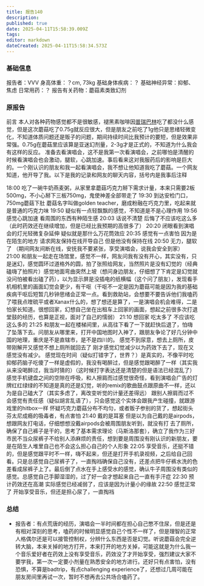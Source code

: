 ```yaml
---
title: 报告140
description: 
published: true
date: 2025-04-11T15:58:39.009Z
tags: 
editor: markdown
dateCreated: 2025-04-11T15:58:34.573Z
---
```


### 基础信息
报告者：VVV
身高体重：？cm, 73kg
基础身体疾病：？
基础神经异常：抑郁、焦虑
日常用药：？
报告有关药物：蘑菇素类致幻剂

### 原报告
前言
本人对各种药物感觉都不是很敏感，褪黑素咖啡因[普瑞巴林](/drug/PR80/)吃了都没什么感觉，但是这次蘑菇吃了0.75g就反应很大，但是朋友之前吃了1g他只是思绪轻微变化，不知道体质问题还是贩子的问题，期间持续时间比我预计的要短，但是效果非常强。0.75g在蘑菇里应该算是亚迷幻剂量，2-3g才是正式的，不知道为什么我会有这样的反应。
准备去看演唱会，这不是我第一次看演唱会，之前哪怕是清醒的时候看演唱会也会激动，腿软，心跳加速。事后看来这对我服药后的影响是巨大的。一个刚认识的朋友和我一起看演唱会，我不想让他知道我吃了蘑菇。一个网友知道，他开导了我。以下是我的记录和网友的聊天内容，括号内是我事后注释

18:00 吃了一碗牛奶燕麦粥，从家里拿蘑菇巧克力掰下需求计量，本来只需要2板500mg，不小心掰下三板750mg，鬼使神差全部带走了
19:30 到达安检门口，750mg蘑菇下肚 蘑菇名字叫做golden teacher，磨成粉融在巧克力里，吃起来就是普通的巧克力味
19:50 疑似有一点轻飘飘的感觉，不知道是不是心理作用
19:56 感觉心跳加速 看周围的东西有种陌生感
20:03 话说不清楚 后悔了不应该吃这么多（此时药效还在继续增加，但是已经比我预期的高很多了）
20:20 闭眼看到演唱会的灯光轻微复杂延伸 疑似就是那什么万花筒效应
20:35 感觉有一点害怕 因为是在陌生的地方 请求网友保持在线开导自己 但是他没有保持在线
20:50 无力，腿软了 
（期间网友间断在线，安抚我不要紧张，享受演唱会，说我会安全到家）
21:00 和朋友一起走在场馆里，感觉不一样，网友问我有没有开心，其实没有，只是迷幻，感觉圆环过道格外的圆，拍了张照给网友，当然照片是没有幻觉的（经典磕嗨了拍照片）感觉地面弯曲突然上坡（想问身边朋友，仔细想了下肯定是幻觉就没问怕被看出磕了药），以为显示屏是没插电的纸横幅（这个问了朋友），发现看手机相机里的画面幻觉会更少，有干呕（干呕不一定是因为蘑菇可能是因为我的基础疾病干呕后短暂几秒钟思绪会正常一点。看到救助站，会想要不要告诉他们我嗑药了喂我点喹硫平或者Xanax什么的，想了想还是算了，一是演唱会机会难得，二是怕家长知道。很想回家，幻想自己坐在出租车上回家的画面，想起之前很多次打退堂鼓的经历，也算是正视，面对了自己的懦弱）
21:10 想回家 吃太多了 不应该吃这么多的
21:25 和朋友一起在楼梯间里，从高往下看了一下就赶快后退了，怕嗨了坠落下去。问朋友从哪里来，打开中国地图时入神了，跟朋友争论了好几分钟中国的地理，重庆是不是直辖市，是不是四川的。
感觉不到尿意，想去上厕所，皮带刚解开又感觉不想上厕所就回去了
刚才感觉幻觉减少以为药效下去了，现在又感觉没有减少。
感觉现在时间（疑似打错字了，世界？）是真实的，不像平时吃抑郁药脑子吃傻了一样是虚假的，我没有喝醉过，但是感觉跟喝醉了一样（其实我从来没喝醉过，我当时猜的）（这时候打字表达还是清楚的但是语法已经混乱了）
感觉手机键盘之间的空隙在呼吸，和人擦肩而过感觉很奇怪，看到演唱会广告的灯牌红红绿绿的不知道是真的还是幻觉，听的remix的歌曲鼓点跟原曲不一样，还以为是自己磕大了（其实多虑了，离改变听觉的计量还差得远）
跟别人擦肩而过不会感觉有责任感（疑似胡言乱语了），只会感觉这个实体会跟我产生碰撞，就跟游戏里的hitbox一样
怀疑巧克力蘑菇分布不均匀，或者贩子参别的货了，想起街头芬太尼成瘾的吸毒者，有点害怕
21:40 戴的是耳塞 但是以为自己戴的是airpods，想跟网友打电话，仔细想想没戴airpods会被周围朋友听到，就没有打
去了厕所，确保了自己裤子是干的，思考了基本需求理论（马斯洛那套），确立了我作为三好市民不当众尿裤子不给别人添麻烦的责任，想到要是周围没有刚认识的新朋友，要是在陌生人堆里自己也不会这么担心自己的个人形象
22:05 享受音乐，还挺不错的，但是感觉跟平时不一样，嗨不起来，但还是打开手机录视频，之后给自己回看。只是总感觉自己尿裤子了，一直掏裆确保自己没有，还差点把牛仔裤水洗的色差看成尿裤子上了。最后倒了点水在手上感受水的感觉，确认牛子周围没有类似的感觉。总感觉自己手脚湿湿的，过了好一会才想起来自己一直有手汗症
22:30 预计药效还在高潮 实际感觉已经减弱了，应该是因为计量小的缘故
22:50 感觉正常了 开始享受音乐，但还是担心尿了，一直掏裆

### 总结
- 报告者：有点荒唐的经历，演唱会一半时间都在担心自己憋不住尿，但是还是有相对深刻的思考，嗑药的时候明显感觉自己个性不一样了，但是理智的正常人格偶尔还是可以接管控制权，分辨什么东西是否是幻觉。听说蘑菇会完全逆转大脑，本来关掉的地方打开，本来打开的地方关掉，可能这就是为什么我一个音乐爱好者在药效上没有享受音乐，药效没了才开始享受，强烈建议大家不要学我，第一次一定要小剂量在熟悉安全的地方进行。还好只有点害怕，没有恐惧，不算是badtrip，有点challenging experience了，还想过几周可能在朋友房间里再试一次，暂时不想再去公共场合嗑药了。